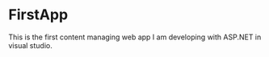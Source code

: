 # FirstApp
This is the first content managing web app I am developing with ASP.NET in visual studio.
